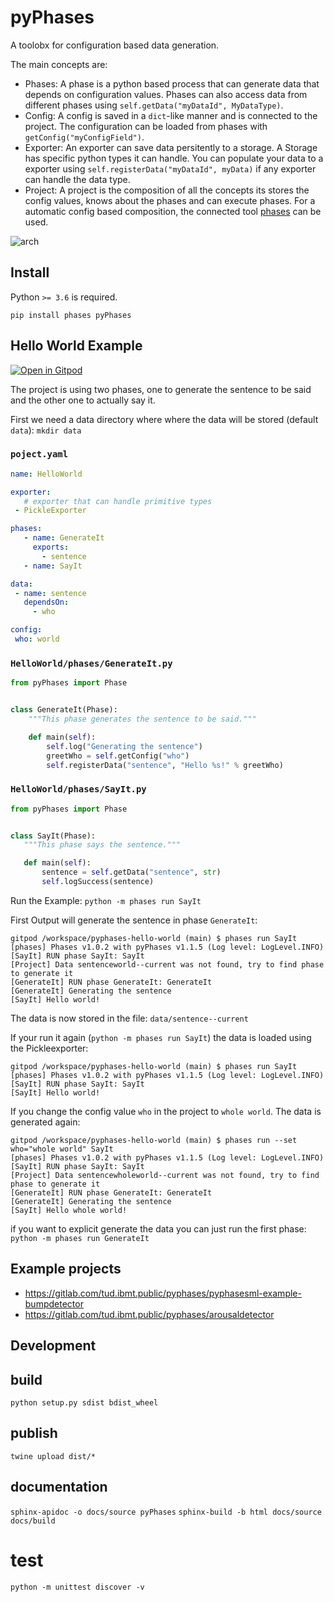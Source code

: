 # pyPhases

A toolobx for configuration based data generation.

The main concepts are:
- Phases: A phase is a python based process that can generate data that depends on configuration values. Phases can also access data from different phases using `self.getData("myDataId", MyDataType)`.
- Config: A config is saved in a `dict`-like manner and is connected to the project. The configuration can be loaded from phases with `getConfig("myConfigField")`.
- Exporter: An exporter can save data persitently to a storage. A Storage has specific python types it can handle. You can populate your data to a exporter using `self.registerData("myDataId", myData)` if any exporter can handle the data type.
- Project: A project is the composition of all the concepts its stores the config values, knows about the phases and can execute phases. For a automatic config based composition, the connected tool [phases](https://pypi.org/project/phases/) can be used.

![arch](assets/achitektur.svg)


## Install

Python `>= 3.6` is required.

`pip install phases pyPhases`

## Hello World Example

[![Open in Gitpod](https://gitpod.io/button/open-in-gitpod.svg)](https://gitpod.io/#https://gitlab.com/tud.ibmt.public/pyphases/pyphases-hello-world)

The project is using two phases, one to generate the sentence to be said and the other one to actually say it.

First we need a data directory where where the data will be stored (default `data`): `mkdir data`

### `poject.yaml`

 ```yaml
name: HelloWorld

exporter:
    # exporter that can handle primitive types
  - PickleExporter

phases:
    - name: GenerateIt
      exports:
        - sentence
    - name: SayIt

data:
  - name: sentence
    dependsOn:
      - who

config:
  who: world
 ````

### `HelloWorld/phases/GenerateIt.py`

```python
from pyPhases import Phase


class GenerateIt(Phase):
    """This phase generates the sentence to be said."""

    def main(self):
        self.log("Generating the sentence")
        greetWho = self.getConfig("who")
        self.registerData("sentence", "Hello %s!" % greetWho)

```

### `HelloWorld/phases/SayIt.py`

 ```python
from pyPhases import Phase


class SayIt(Phase):
    """This phase says the sentence."""

    def main(self):
        sentence = self.getData("sentence", str)
        self.logSuccess(sentence)

```

Run the Example: `python -m phases run SayIt`

First Output will generate the sentence in phase `GenerateIt`:
```console
gitpod /workspace/pyphases-hello-world (main) $ phases run SayIt
[phases] Phases v1.0.2 with pyPhases v1.1.5 (Log level: LogLevel.INFO)
[SayIt] RUN phase SayIt: SayIt
[Project] Data sentenceworld--current was not found, try to find phase to generate it
[GenerateIt] RUN phase GenerateIt: GenerateIt
[GenerateIt] Generating the sentence
[SayIt] Hello world!
```
The data is now stored in the file: `data/sentence--current`

If your run it again (`python -m phases run SayIt`) the data is loaded using the Pickleexporter:

```console
gitpod /workspace/pyphases-hello-world (main) $ phases run SayIt
[phases] Phases v1.0.2 with pyPhases v1.1.5 (Log level: LogLevel.INFO)
[SayIt] RUN phase SayIt: SayIt
[SayIt] Hello world!
```

If you change the config value `who` in the project to `whole world`. The data is generated again:

```console
gitpod /workspace/pyphases-hello-world (main) $ phases run --set who="whole world" SayIt
[phases] Phases v1.0.2 with pyPhases v1.1.5 (Log level: LogLevel.INFO)
[SayIt] RUN phase SayIt: SayIt
[Project] Data sentencewholeworld--current was not found, try to find phase to generate it
[GenerateIt] RUN phase GenerateIt: GenerateIt
[GenerateIt] Generating the sentence
[SayIt] Hello whole world!
```

if you want to explicit generate the data you can just run the first phase: `python -m phases run GenerateIt`

## Example projects

- https://gitlab.com/tud.ibmt.public/pyphases/pyphasesml-example-bumpdetector
- https://gitlab.com/tud.ibmt.public/pyphases/arousaldetector


## Development

## build

`python setup.py sdist bdist_wheel`

## publish

`twine upload dist/*`

## documentation

`sphinx-apidoc -o docs/source pyPhases`
`sphinx-build -b html docs/source docs/build`


# test
`python -m unittest discover -v`
